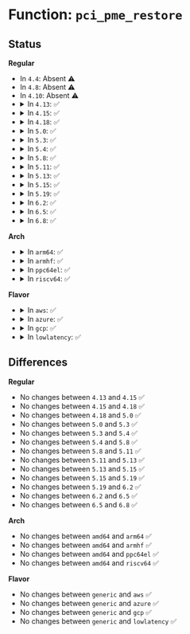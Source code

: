 # Function: <code>pci_pme_restore</code>

## Status
<b>Regular</b>
<ul>
<li>
In <code>4.4</code>: Absent ⚠️
</li>
<li>
In <code>4.8</code>: Absent ⚠️
</li>
<li>
In <code>4.10</code>: Absent ⚠️
</li>
<li>
<details>
<summary>In <code>4.13</code>: ✅</summary>

```c
void pci_pme_restore(struct pci_dev *dev);
```

**Collision:** Unique Global

**Inline:** No

**Transformation:** False

**Instances:**

```
In drivers/pci/pci.c (ffffffff814ae230)
Location: drivers/pci/pci.c:1808
Inline: False
Direct callers:
  - drivers/pci/pci-driver.c:pci_pm_default_resume_early
  - drivers/pci/pci-driver.c:pci_restore_standard_config
```
**Symbols:**

```
ffffffff814ae230-ffffffff814ae2c5: pci_pme_restore (STB_GLOBAL)
```
</details>
</li>
<li>
<details>
<summary>In <code>4.15</code>: ✅</summary>

```c
void pci_pme_restore(struct pci_dev *dev);
```

**Collision:** Unique Global

**Inline:** No

**Transformation:** False

**Instances:**

```
In drivers/pci/pci.c (ffffffff814ed610)
Location: drivers/pci/pci.c:1811
Inline: False
Direct callers:
  - drivers/pci/pci-driver.c:pci_pm_default_resume_early
  - drivers/pci/pci-driver.c:pci_restore_standard_config
```
**Symbols:**

```
ffffffff814ed610-ffffffff814ed6a5: pci_pme_restore (STB_GLOBAL)
```
</details>
</li>
<li>
<details>
<summary>In <code>4.18</code>: ✅</summary>

```c
void pci_pme_restore(struct pci_dev *dev);
```

**Collision:** Unique Global

**Inline:** No

**Transformation:** False

**Instances:**

```
In drivers/pci/pci.c (ffffffff8151d260)
Location: drivers/pci/pci.c:1875
Inline: False
Direct callers:
  - drivers/pci/pci-driver.c:pci_pm_default_resume_early
  - drivers/pci/pci-driver.c:pci_restore_standard_config
```
**Symbols:**

```
ffffffff8151d260-ffffffff8151d2f1: pci_pme_restore (STB_GLOBAL)
```
</details>
</li>
<li>
<details>
<summary>In <code>5.0</code>: ✅</summary>

```c
void pci_pme_restore(struct pci_dev *dev);
```

**Collision:** Unique Global

**Inline:** No

**Transformation:** False

**Instances:**

```
In drivers/pci/pci.c (ffffffff81532960)
Location: drivers/pci/pci.c:2048
Inline: False
Direct callers:
  - drivers/pci/pci-driver.c:pci_pm_default_resume_early
  - drivers/pci/pci-driver.c:pci_restore_standard_config
```
**Symbols:**

```
ffffffff81532960-ffffffff815329f1: pci_pme_restore (STB_GLOBAL)
```
</details>
</li>
<li>
<details>
<summary>In <code>5.3</code>: ✅</summary>

```c
void pci_pme_restore(struct pci_dev *dev);
```

**Collision:** Unique Global

**Inline:** No

**Transformation:** False

**Instances:**

```
In drivers/pci/pci.c (ffffffff81562060)
Location: drivers/pci/pci.c:2128
Inline: False
Direct callers:
  - drivers/pci/pci-driver.c:pci_pm_restore_noirq
  - drivers/pci/pci-driver.c:pci_pm_resume_noirq
  - drivers/pci/pci-driver.c:pci_restore_standard_config
```
**Symbols:**

```
ffffffff81562060-ffffffff815620f7: pci_pme_restore (STB_GLOBAL)
```
</details>
</li>
<li>
<details>
<summary>In <code>5.4</code>: ✅</summary>

```c
void pci_pme_restore(struct pci_dev *dev);
```

**Collision:** Unique Global

**Inline:** No

**Transformation:** False

**Instances:**

```
In drivers/pci/pci.c (ffffffff81583200)
Location: drivers/pci/pci.c:2124
Inline: False
Direct callers:
  - drivers/pci/pci-driver.c:pci_pm_restore_noirq
  - drivers/pci/pci-driver.c:pci_pm_resume_noirq
  - drivers/pci/pci-driver.c:pci_restore_standard_config
```
**Symbols:**

```
ffffffff81583200-ffffffff81583297: pci_pme_restore (STB_GLOBAL)
```
</details>
</li>
<li>
<details>
<summary>In <code>5.8</code>: ✅</summary>

```c
void pci_pme_restore(struct pci_dev *dev);
```

**Collision:** Unique Global

**Inline:** No

**Transformation:** False

**Instances:**

```
In drivers/pci/pci.c (ffffffff81629de0)
Location: drivers/pci/pci.c:2194
Inline: False
Direct callers:
  - drivers/pci/pci-driver.c:pci_pm_runtime_resume
  - drivers/pci/pci-driver.c:pci_pm_restore
  - drivers/pci/pci-driver.c:pci_pm_restore_noirq
  - drivers/pci/pci-driver.c:pci_pm_restore_noirq
  - drivers/pci/pci-driver.c:pci_pm_resume
  - drivers/pci/pci-driver.c:pci_pm_resume_noirq
```
**Symbols:**

```
ffffffff81629de0-ffffffff81629e75: pci_pme_restore (STB_GLOBAL)
```
</details>
</li>
<li>
<details>
<summary>In <code>5.11</code>: ✅</summary>

```c
void pci_pme_restore(struct pci_dev *dev);
```

**Collision:** Unique Global

**Inline:** No

**Transformation:** False

**Instances:**

```
In drivers/pci/pci.c (ffffffff81650210)
Location: drivers/pci/pci.c:2338
Inline: False
Direct callers:
  - drivers/pci/pci-driver.c:pci_pm_runtime_resume
  - drivers/pci/pci-driver.c:pci_pm_restore
  - drivers/pci/pci-driver.c:pci_pm_restore_noirq
  - drivers/pci/pci-driver.c:pci_pm_restore_noirq
  - drivers/pci/pci-driver.c:pci_pm_resume
  - drivers/pci/pci-driver.c:pci_pm_resume_noirq
```
**Symbols:**

```
ffffffff81650210-ffffffff816502a5: pci_pme_restore (STB_GLOBAL)
```
</details>
</li>
<li>
<details>
<summary>In <code>5.13</code>: ✅</summary>

```c
void pci_pme_restore(struct pci_dev *dev);
```

**Collision:** Unique Global

**Inline:** No

**Transformation:** False

**Instances:**

```
In drivers/pci/pci.c (ffffffff81632dd0)
Location: drivers/pci/pci.c:2368
Inline: False
Direct callers:
  - drivers/pci/pci-driver.c:pci_pm_runtime_resume
  - drivers/pci/pci-driver.c:pci_pm_restore
  - drivers/pci/pci-driver.c:pci_pm_restore_noirq
  - drivers/pci/pci-driver.c:pci_pm_restore_noirq
  - drivers/pci/pci-driver.c:pci_pm_resume
  - drivers/pci/pci-driver.c:pci_pm_resume_noirq
```
**Symbols:**

```
ffffffff81632dd0-ffffffff81632e65: pci_pme_restore (STB_GLOBAL)
```
</details>
</li>
<li>
<details>
<summary>In <code>5.15</code>: ✅</summary>

```c
void pci_pme_restore(struct pci_dev *dev);
```

**Collision:** Unique Global

**Inline:** No

**Transformation:** False

**Instances:**

```
In drivers/pci/pci.c (ffffffff816a2f40)
Location: drivers/pci/pci.c:2399
Inline: False
Direct callers:
  - drivers/pci/pci-driver.c:pci_pm_runtime_resume
  - drivers/pci/pci-driver.c:pci_pm_restore
  - drivers/pci/pci-driver.c:pci_pm_restore_noirq
  - drivers/pci/pci-driver.c:pci_pm_restore_noirq
  - drivers/pci/pci-driver.c:pci_pm_resume
  - drivers/pci/pci-driver.c:pci_pm_resume_noirq
```
**Symbols:**

```
ffffffff816a2f40-ffffffff816a2fd5: pci_pme_restore (STB_GLOBAL)
```
</details>
</li>
<li>
<details>
<summary>In <code>5.19</code>: ✅</summary>

```c
void pci_pme_restore(struct pci_dev *dev);
```

**Collision:** Unique Global

**Inline:** No

**Transformation:** False

**Instances:**

```
In drivers/pci/pci.c (ffffffff817c5120)
Location: drivers/pci/pci.c:2461
Inline: False
Direct callers:
  - drivers/pci/pci-driver.c:pci_pm_runtime_resume
  - drivers/pci/pci-driver.c:pci_pm_restore
  - drivers/pci/pci-driver.c:pci_pm_restore_noirq
  - drivers/pci/pci-driver.c:pci_pm_restore_noirq
  - drivers/pci/pci-driver.c:pci_pm_resume
  - drivers/pci/pci-driver.c:pci_pm_resume_noirq
```
**Symbols:**

```
ffffffff817c5120-ffffffff817c51c2: pci_pme_restore (STB_GLOBAL)
```
</details>
</li>
<li>
<details>
<summary>In <code>6.2</code>: ✅</summary>

```c
void pci_pme_restore(struct pci_dev *dev);
```

**Collision:** Unique Global

**Inline:** No

**Transformation:** False

**Instances:**

```
In drivers/pci/pci.c (ffffffff818e21c0)
Location: drivers/pci/pci.c:2435
Inline: False
Direct callers:
  - drivers/pci/pci-driver.c:pci_pm_runtime_resume
  - drivers/pci/pci-driver.c:pci_pm_restore
  - drivers/pci/pci-driver.c:pci_pm_restore_noirq
  - drivers/pci/pci-driver.c:pci_pm_restore_noirq
  - drivers/pci/pci-driver.c:pci_pm_resume
  - drivers/pci/pci-driver.c:pci_pm_resume_noirq
```
**Symbols:**

```
ffffffff818e21c0-ffffffff818e2262: pci_pme_restore (STB_GLOBAL)
```
</details>
</li>
<li>
<details>
<summary>In <code>6.5</code>: ✅</summary>

```c
void pci_pme_restore(struct pci_dev *dev);
```

**Collision:** Unique Global

**Inline:** No

**Transformation:** False

**Instances:**

```
In drivers/pci/pci.c (ffffffff81925600)
Location: drivers/pci/pci.c:2473
Inline: False
Direct callers:
  - drivers/pci/pci-driver.c:pci_pm_runtime_resume
  - drivers/pci/pci-driver.c:pci_pm_restore
  - drivers/pci/pci-driver.c:pci_pm_restore_noirq
  - drivers/pci/pci-driver.c:pci_pm_restore_noirq
  - drivers/pci/pci-driver.c:pci_pm_resume
  - drivers/pci/pci-driver.c:pci_pm_resume_noirq
```
**Symbols:**

```
ffffffff81925600-ffffffff819256a2: pci_pme_restore (STB_GLOBAL)
```
</details>
</li>
<li>
<details>
<summary>In <code>6.8</code>: ✅</summary>

```c
void pci_pme_restore(struct pci_dev *dev);
```

**Collision:** Unique Global

**Inline:** No

**Transformation:** False

**Instances:**

```
In drivers/pci/pci.c (ffffffff8196dd80)
Location: drivers/pci/pci.c:2586
Inline: False
Direct callers:
  - drivers/pci/pci-driver.c:pci_pm_runtime_resume
  - drivers/pci/pci-driver.c:pci_pm_restore
  - drivers/pci/pci-driver.c:pci_pm_restore_noirq
  - drivers/pci/pci-driver.c:pci_pm_restore_noirq
  - drivers/pci/pci-driver.c:pci_pm_resume
  - drivers/pci/pci-driver.c:pci_pm_resume_noirq
```
**Symbols:**

```
ffffffff8196dd80-ffffffff8196de22: pci_pme_restore (STB_GLOBAL)
```
</details>
</li>
</ul>
<b>Arch</b>
<ul>
<li>
<details>
<summary>In <code>arm64</code>: ✅</summary>

```c
void pci_pme_restore(struct pci_dev *dev);
```

**Collision:** Unique Global

**Inline:** No

**Transformation:** False

**Instances:**

```
In drivers/pci/pci.c (ffff8000106e7058)
Location: drivers/pci/pci.c:2124
Inline: False
Direct callers:
  - drivers/pci/pci-driver.c:pci_pm_resume_noirq
  - drivers/pci/pci-driver.c:pci_restore_standard_config
```
**Symbols:**

```
ffff8000106e7058-ffff8000106e7104: pci_pme_restore (STB_GLOBAL)
```
</details>
</li>
<li>
<details>
<summary>In <code>armhf</code>: ✅</summary>

```c
void pci_pme_restore(struct pci_dev *dev);
```

**Collision:** Unique Global

**Inline:** No

**Transformation:** False

**Instances:**

```
In drivers/pci/pci.c (c088228c)
Location: drivers/pci/pci.c:2124
Inline: False
Direct callers:
  - drivers/pci/pci-driver.c:pci_pm_restore_noirq
  - drivers/pci/pci-driver.c:pci_pm_resume_noirq
  - drivers/pci/pci-driver.c:pci_restore_standard_config
```
**Symbols:**

```
c088228c-c088232c: pci_pme_restore (STB_GLOBAL)
```
</details>
</li>
<li>
<details>
<summary>In <code>ppc64el</code>: ✅</summary>

```c
void pci_pme_restore(struct pci_dev *dev);
```

**Collision:** Unique Global

**Inline:** No

**Transformation:** False

**Instances:**

```
In drivers/pci/pci.c (c0000000008616b0)
Location: drivers/pci/pci.c:2124
Inline: False
Direct callers:
  - drivers/pci/pci-driver.c:pci_pm_resume_noirq
  - drivers/pci/pci-driver.c:pci_pm_resume_noirq
  - drivers/pci/pci-driver.c:pci_restore_standard_config
```
**Symbols:**

```
c0000000008616b0-c000000000861790: pci_pme_restore (STB_GLOBAL)
```
</details>
</li>
<li>
<details>
<summary>In <code>riscv64</code>: ✅</summary>

```c
void pci_pme_restore(struct pci_dev *dev);
```

**Collision:** Unique Global

**Inline:** No

**Transformation:** False

**Instances:**

```
In drivers/pci/pci.c (ffffffe0004bd8e0)
Location: drivers/pci/pci.c:2124
Inline: False
Direct callers:
  - drivers/pci/pci-driver.c:pci_pm_runtime_resume
```
**Symbols:**

```
ffffffe0004bd8e0-ffffffe0004bd964: pci_pme_restore (STB_GLOBAL)
```
</details>
</li>
</ul>
<b>Flavor</b>
<ul>
<li>
<details>
<summary>In <code>aws</code>: ✅</summary>

```c
void pci_pme_restore(struct pci_dev *dev);
```

**Collision:** Unique Global

**Inline:** No

**Transformation:** False

**Instances:**

```
In drivers/pci/pci.c (ffffffff81577720)
Location: drivers/pci/pci.c:2124
Inline: False
Direct callers:
  - drivers/pci/pci-driver.c:pci_pm_restore_noirq
  - drivers/pci/pci-driver.c:pci_restore_standard_config
```
**Symbols:**

```
ffffffff81577720-ffffffff815777b7: pci_pme_restore (STB_GLOBAL)
```
</details>
</li>
<li>
<details>
<summary>In <code>azure</code>: ✅</summary>

```c
void pci_pme_restore(struct pci_dev *dev);
```

**Collision:** Unique Global

**Inline:** No

**Transformation:** False

**Instances:**

```
In drivers/pci/pci.c (ffffffff81565e80)
Location: drivers/pci/pci.c:2124
Inline: False
Direct callers:
  - drivers/pci/pci-driver.c:pci_pm_restore_noirq
  - drivers/pci/pci-driver.c:pci_pm_resume_noirq
  - drivers/pci/pci-driver.c:pci_restore_standard_config
```
**Symbols:**

```
ffffffff81565e80-ffffffff81565f17: pci_pme_restore (STB_GLOBAL)
```
</details>
</li>
<li>
<details>
<summary>In <code>gcp</code>: ✅</summary>

```c
void pci_pme_restore(struct pci_dev *dev);
```

**Collision:** Unique Global

**Inline:** No

**Transformation:** False

**Instances:**

```
In drivers/pci/pci.c (ffffffff81576f50)
Location: drivers/pci/pci.c:2124
Inline: False
Direct callers:
  - drivers/pci/pci-driver.c:pci_pm_restore_noirq
  - drivers/pci/pci-driver.c:pci_pm_resume_noirq
  - drivers/pci/pci-driver.c:pci_restore_standard_config
```
**Symbols:**

```
ffffffff81576f50-ffffffff81576fe7: pci_pme_restore (STB_GLOBAL)
```
</details>
</li>
<li>
<details>
<summary>In <code>lowlatency</code>: ✅</summary>

```c
void pci_pme_restore(struct pci_dev *dev);
```

**Collision:** Unique Global

**Inline:** No

**Transformation:** False

**Instances:**

```
In drivers/pci/pci.c (ffffffff81591430)
Location: drivers/pci/pci.c:2124
Inline: False
Direct callers:
  - drivers/pci/pci-driver.c:pci_pm_restore_noirq
  - drivers/pci/pci-driver.c:pci_pm_resume_noirq
  - drivers/pci/pci-driver.c:pci_restore_standard_config
```
**Symbols:**

```
ffffffff81591430-ffffffff815914c7: pci_pme_restore (STB_GLOBAL)
```
</details>
</li>
</ul>

## Differences
<b>Regular</b>
<ul>
<li>
No changes between <code>4.13</code> and <code>4.15</code> ✅
</li>
<li>
No changes between <code>4.15</code> and <code>4.18</code> ✅
</li>
<li>
No changes between <code>4.18</code> and <code>5.0</code> ✅
</li>
<li>
No changes between <code>5.0</code> and <code>5.3</code> ✅
</li>
<li>
No changes between <code>5.3</code> and <code>5.4</code> ✅
</li>
<li>
No changes between <code>5.4</code> and <code>5.8</code> ✅
</li>
<li>
No changes between <code>5.8</code> and <code>5.11</code> ✅
</li>
<li>
No changes between <code>5.11</code> and <code>5.13</code> ✅
</li>
<li>
No changes between <code>5.13</code> and <code>5.15</code> ✅
</li>
<li>
No changes between <code>5.15</code> and <code>5.19</code> ✅
</li>
<li>
No changes between <code>5.19</code> and <code>6.2</code> ✅
</li>
<li>
No changes between <code>6.2</code> and <code>6.5</code> ✅
</li>
<li>
No changes between <code>6.5</code> and <code>6.8</code> ✅
</li>
</ul>
<b>Arch</b>
<ul>
<li>
No changes between <code>amd64</code> and <code>arm64</code> ✅
</li>
<li>
No changes between <code>amd64</code> and <code>armhf</code> ✅
</li>
<li>
No changes between <code>amd64</code> and <code>ppc64el</code> ✅
</li>
<li>
No changes between <code>amd64</code> and <code>riscv64</code> ✅
</li>
</ul>
<b>Flavor</b>
<ul>
<li>
No changes between <code>generic</code> and <code>aws</code> ✅
</li>
<li>
No changes between <code>generic</code> and <code>azure</code> ✅
</li>
<li>
No changes between <code>generic</code> and <code>gcp</code> ✅
</li>
<li>
No changes between <code>generic</code> and <code>lowlatency</code> ✅
</li>
</ul>

